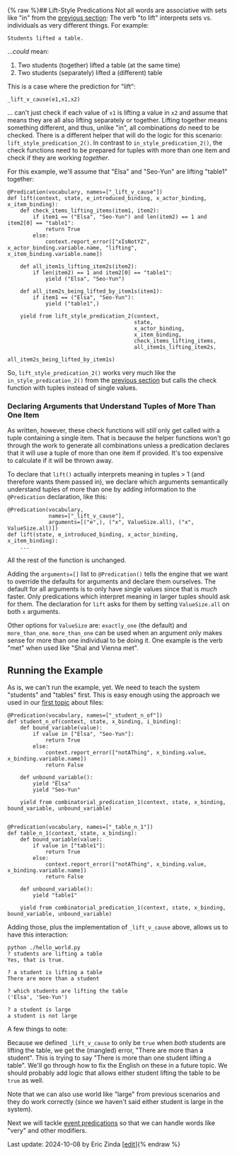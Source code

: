 {% raw %}## Lift-Style Predications
Not all words are associative with sets like "in" from the [previous section](https://blog.inductorsoftware.com/Perplexity/home/pxhowto/pxHowTo030InStylePredications): The verb "to lift" interprets sets vs. individuals as very different things.  For example:

```
Students lifted a table.
```

...*could* mean: 
1. Two students (together) lifted a table (at the same time)
2. Two students (separately) lifted a (different) table

This is a case where the prediction for "lift":

```
_lift_v_cause(e1,x1,x2)
```

... can't just check if each value of `x1` is lifting a value in `x2` and assume that means they are all also lifting separately or together.  Lifting together means something different, and thus, unlike "in", all combinations *do* need to be checked. There is a different helper that will do the logic for this scenario: `lift_style_predication_2()`. In contrast to `in_style_predication_2()`, the check functions need to be prepared for tuples with more than one item and check if they are working *together*.

For this example, we'll assume that "Elsa" and "Seo-Yun" are lifting "table1" together:

```
@Predication(vocabulary, names=["_lift_v_cause"])
def lift(context, state, e_introduced_binding, x_actor_binding, x_item_binding):
    def check_items_lifting_items(item1, item2):
        if item1 == ("Elsa", "Seo-Yun") and len(item2) == 1 and item2[0] == "table1":
            return True
        else:
            context.report_error(["xIsNotYZ", x_actor_binding.variable.name, "lifting", x_item_binding.variable.name])

    def all_item1s_lifting_item2s(item2):
        if len(item2) == 1 and item2[0] == "table1":
            yield ("Elsa", "Seo-Yun")

    def all_item2s_being_lifted_by_item1s(item1):
        if item1 == ("Elsa", "Seo-Yun"):
            yield ("table1",)

    yield from lift_style_predication_2(context,
                                        state, 
                                        x_actor_binding, 
                                        x_item_binding,
                                        check_items_lifting_items, 
                                        all_item1s_lifting_item2s,
                                        all_item2s_being_lifted_by_item1s)
```

So, `lift_style_predication_2()` works very much like the `in_style_predication_2()` from the [previous section](https://blog.inductorsoftware.com/Perplexity/home/pxhowto/pxHowTo030InStylePredications) but calls the check function with tuples instead of single values.

### Declaring Arguments that Understand Tuples of More Than One Item
As written, however, these check functions will *still* only get called with a tuple containing a single item. That is because the helper functions won't go through the work to generate all combinations unless a predication declares that it will use a tuple of more than one item if provided. It's too expensive to calculate if it will be thrown away.  

To declare that `lift()` actually interprets meaning in tuples > 1 (and therefore wants them passed in), we declare which arguments semantically understand tuples of more than one by adding information to the `@Predication` declaration, like this:

```
@Predication(vocabulary,
             names=["_lift_v_cause"],
             arguments=[("e",), ("x", ValueSize.all), ("x", ValueSize.all)])
def lift(state, e_introduced_binding, x_actor_binding, x_item_binding):
    ...
```
All the rest of the function is unchanged.

Adding the `arguments=[]` list to `@Predication()` tells the engine that we want to override the defaults for arguments and declare them ourselves.  The default for all arguments is to only have single values since that is *much* faster.  Only predications which interpret meaning in larger tuples should ask for them. The declaration for `lift` asks for them by setting `ValueSize.all` on both `x` arguments.

Other options for `ValueSize` are: `exactly_one` (the default) and `more_than_one`. `more_than_one` can be used when an argument only makes sense for more than one individual to be doing it. One example is the verb "met" when used like "Shal and Vienna met".

## Running the Example
As is, we can't run the example, yet. We need to teach the system "students" and "tables" first.  This is easy enough using the approach we used in our [first topic](https://blog.inductorsoftware.com/Perplexity/home/pxhowto/pxHowTo020ImplementAPredication) about files:

```
@Predication(vocabulary, names=["_student_n_of"])
def student_n_of(context, state, x_binding, i_binding):
    def bound_variable(value):
        if value in ["Elsa", "Seo-Yun"]:
            return True
        else:
            context.report_error(["notAThing", x_binding.value, x_binding.variable.name])
            return False

    def unbound_variable():
        yield "Elsa"
        yield "Seo-Yun"

    yield from combinatorial_predication_1(context, state, x_binding, bound_variable, unbound_variable)


@Predication(vocabulary, names=["_table_n_1"])
def table_n_1(context, state, x_binding):
    def bound_variable(value):
        if value in ["table1"]:
            return True
        else:
            context.report_error(["notAThing", x_binding.value, x_binding.variable.name])
            return False

    def unbound_variable():
        yield "table1"

    yield from combinatorial_predication_1(context, state, x_binding, bound_variable, unbound_variable)
```

Adding those, plus the implementation of `_lift_v_cause` above, allows us to have this interaction:

```
python ./hello_world.py
? students are lifting a table
Yes, that is true.

? a student is lifting a table
There are more than a student

? which students are lifting the table
('Elsa', 'Seo-Yun')

? a student is large
a student is not large
```

A few things to note:

Because we defined `_lift_v_cause` to only be `true` when *both* students are lifting the table, we get the (mangled) error, "There are more than a student". This is trying to say "There is more than one student lifting a table". We'll go through how to fix the English on these in a future topic.  We should probably add logic that allows either student lifting the table to be `true` as well.

Note that we can also use world like "large" from previous scenarios and they do work correctly (since we haven't said either student is large in the system).

Next we will tackle [event predications](https://blog.inductorsoftware.com/Perplexity/home/pxhowto/pxHowTo050EventPredications) so that we can handle words like "very" and other modifiers.


Last update: 2024-10-08 by Eric Zinda [[edit](https://github.com/EricZinda/Perplexity/edit/main/docs/pxHowTo/pxHowTo040LiftStylePredications.md)]{% endraw %}